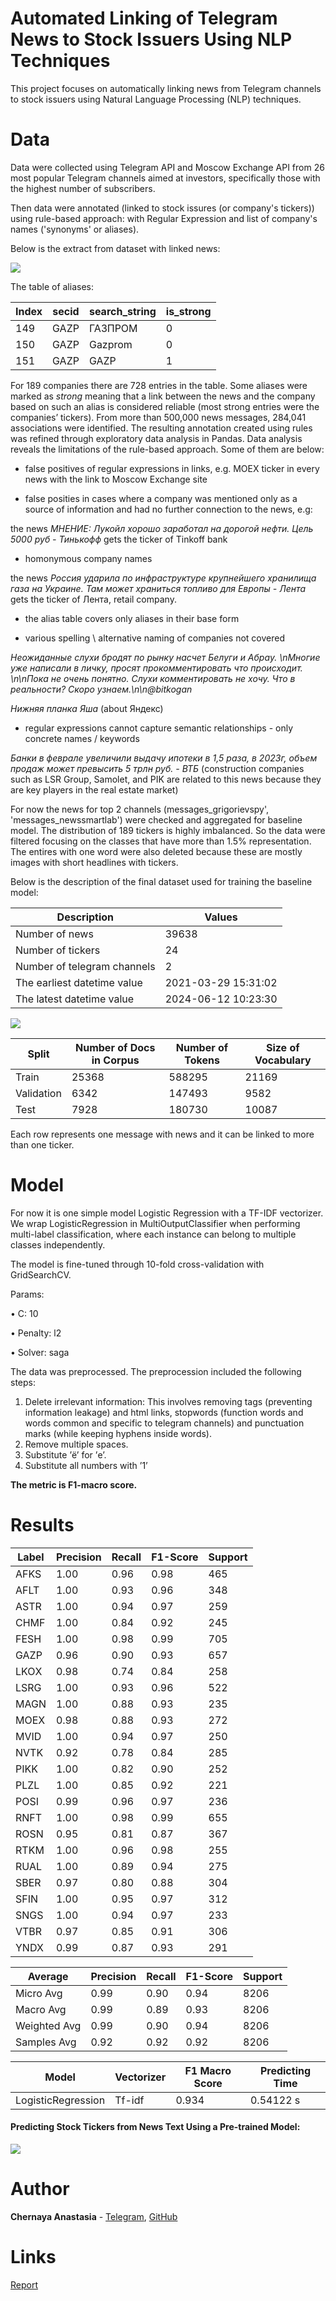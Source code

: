 # Automated Linking of Telegram News to Stock Issuers Using NLP Techniques

This project focuses on automatically linking news from Telegram channels to stock issuers using Natural Language Processing (NLP) techniques.

# Data
Data were collected using Telegram API and Moscow Exchange API from 26 most popular Telegram channels aimed at
investors, specifically those with the highest number of subscribers. 

Then data were annotated (linked to stock issures (or company's tickers)) using rule-based approach: with Regular Expression and list of company's names ('synonyms' or aliases).

Below is the extract from dataset with linked news:

![](https://github.com/ChernayaAnastasia/Screenshots/blob/master/raw_stock_news.png)

The table of aliases:

| Index | secid | search_string | is_strong |
|-------|-------|---------------|-----------|
| 149   | GAZP  | ГАЗПРОМ       | 0         |
| 150   | GAZP  | Gazprom       | 0         |
| 151   | GAZP  | GAZP          | 1         |


For 189 companies there are 728 entries in the table. Some aliases were marked as *strong* meaning that a link between the news and the
company based on such an alias is considered reliable (most strong entries were the companies’ tickers). From more than 500,000 news messages, 284,041 associations were identified. The resulting annotation created using rules was refined through exploratory data analysis in Pandas. Data analysis reveals the limitations of the rule-based approach. Some of them are below:

* false positives of regular expressions in links, e.g. MOEX ticker in every news with the link to Moscow Exchange site
  
* false posities in cases where a company was mentioned only as a source of information and had no further connection to the news, e.g:
  
the news *МНЕНИЕ: Лукойл хорошо заработал на дорогой нефти. Цель 5000 руб - Тинькофф* gets the ticker of Tinkoff bank

* homonymous company names
  
the news *Россия ударила по инфраструктуре крупнейшего хранилища газа на Украине. Там может храниться топливо для Европы - Лента* gets the ticker of Лента, retail company. 

* the alias table covers only aliases in their base form
  
* various spelling \ alternative naming of companies not covered
  
*Неожиданные слухи бродят по рынку насчет Белуги и Абрау. \nМногие уже написали в личку, просят прокомментировать что происходит. \n\nПока не очень понятно. Слухи комментировать не хочу. Что в реальности? Скоро узнаем.\n\n@bitkogan*

*Нижняя планка Яша* (about Яндекс)

* regular expressions cannot capture semantic relationships - only concrete names / keywords
  
*Банки в феврале увеличили выдачу ипотеки в 1,5 раза, в 2023г, объем продаж может превысить 5 трлн руб. - ВТБ* (construction companies such as LSR Group, Samolet, and PIK are related to this news because they are key players in the real estate market)

For now the news for top 2 channels (messages_grigorievspy', 'messages_newssmartlab') were checked and aggregated for baseline model. The distribution of 189 tickers is highly imbalanced. So the data were filtered focusing on the classes that have more than 1.5% representation. The entires with one word were also deleted because these are mostly images with short headlines with tickers. 

Below is the description of the final dataset used for training the baseline model:

| Description                   | Values            |
|-------------------------------|-------------------|
| Number of news                | 39638            |
| Number of tickers             | 24               |
| Number of telegram channels   | 2                |
| The earliest datetime value   | 2021-03-29 15:31:02 |
| The latest datetime value     | 2024-06-12 10:23:30 |


![](https://github.com/ChernayaAnastasia/Screenshots/blob/master/baseline_distribution.png)

| Split        | Number of Docs in Corpus | Number of Tokens | Size of Vocabulary |
|--------------|--------------------------|------------------|--------------------|
| Train        | 25368                    | 588295           | 21169             |
| Validation   | 6342                     | 147493           | 9582              |
| Test         | 7928                     | 180730           | 10087             |


Each row represents one message with news and it can be linked to more than one ticker. 

# Model

For now it is one simple model Logistic Regression with a TF-IDF vectorizer. 
We wrap LogisticRegression in MultiOutputClassifier when performing multi-label classification, where each instance can belong to multiple classes independently.

The model is fine-tuned through 10-fold cross-validation with GridSearchCV.

Params:

• C: 10

• Penalty: l2

• Solver: saga

The data was preprocessed. The preprocession included the following steps:

1. Delete irrelevant information: This involves removing tags (preventing
information leakage) and html links, stopwords (function words and
words common and specific to telegram channels) and punctuation marks
(while keeping hyphens inside words).
3. Remove multiple spaces. 
4. Substitute ’ё’ for ’е’.
5. Substitute all numbers with ’1’

**The metric is F1-macro score.**

# Results

| Label | Precision | Recall | F1-Score | Support |
|-------|-----------|--------|----------|---------|
| AFKS  | 1.00      | 0.96   | 0.98     | 465     |
| AFLT  | 1.00      | 0.93   | 0.96     | 348     |
| ASTR  | 1.00      | 0.94   | 0.97     | 259     |
| CHMF  | 1.00      | 0.84   | 0.92     | 245     |
| FESH  | 1.00      | 0.98   | 0.99     | 705     |
| GAZP  | 0.96      | 0.90   | 0.93     | 657     |
| LKOХ  | 0.98      | 0.74   | 0.84     | 258     |
| LSRG  | 1.00      | 0.93   | 0.96     | 522     |
| MAGN  | 1.00      | 0.88   | 0.93     | 235     |
| MOEX  | 0.98      | 0.88   | 0.93     | 272     |
| MVID  | 1.00      | 0.94   | 0.97     | 250     |
| NVTK  | 0.92      | 0.78   | 0.84     | 285     |
| PIKK  | 1.00      | 0.82   | 0.90     | 252     |
| PLZL  | 1.00      | 0.85   | 0.92     | 221     |
| POSI  | 0.99      | 0.96   | 0.97     | 236     |
| RNFT  | 1.00      | 0.98   | 0.99     | 655     |
| ROSN  | 0.95      | 0.81   | 0.87     | 367     |
| RTKM  | 1.00      | 0.96   | 0.98     | 255     |
| RUAL  | 1.00      | 0.89   | 0.94     | 275     |
| SBER  | 0.97      | 0.80   | 0.88     | 304     |
| SFIN  | 1.00      | 0.95   | 0.97     | 312     |
| SNGS  | 1.00      | 0.94   | 0.97     | 233     |
| VTBR  | 0.97      | 0.85   | 0.91     | 306     |
| YNDX  | 0.99      | 0.87   | 0.93     | 291     |

| Average        | Precision | Recall | F1-Score | Support |
|----------------|-----------|--------|----------|---------|
| Micro Avg      | 0.99      | 0.90   | 0.94     | 8206    |
| Macro Avg      | 0.99      | 0.89   | 0.93     | 8206    |
| Weighted Avg   | 0.99      | 0.90   | 0.94     | 8206    |
| Samples Avg    | 0.92      | 0.92   | 0.92     | 8206    |

| Model              | Vectorizer | F1 Macro Score | Predicting Time |
|--------------------|------------|----------------|-----------------|
| LogisticRegression | Tf-idf     | 0.934          | 0.54122 s       |


#### Predicting Stock Tickers from News Text Using a Pre-trained Model:

![](https://github.com/ChernayaAnastasia/Screenshots/blob/master/example_baseline.png)

# Author

**Chernaya Anastasia** - [Telegram](https://t.me/ChernayaAnastasia), [GitHub](https://github.com/ChernayaAnastasia)

# Links
[Report](https://drive.google.com/file/d/1-ImMnK1dKLTdvboOSXVte_eFUAKXgFYw/view?usp=sharing)

